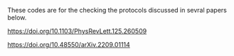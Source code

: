 These codes are for the checking the protocols discussed in sevral papers below.

https://doi.org/10.1103/PhysRevLett.125.260509

https://doi.org/10.48550/arXiv.2209.01114
